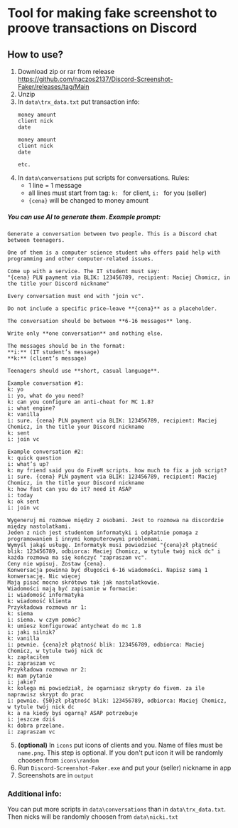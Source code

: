 # Tool for making fake screenshot to proove transactions on Discord

## How to use?
1. Download zip or rar from release https://github.com/naczos2137/Discord-Screenshot-Faker/releases/tag/Main
2. Unzip
3. In `data\trx_data.txt` put transaction info:
   ```
   money amount
   client nick
   date

   money amount
   client nick
   date

   etc.
   ```
4. In `data\conversations` put scripts for conversations. Rules:
   - 1 line = 1 message
   - all lines must start from tag: `k: ` for client, `i: ` for you (seller)
   - `{cena}` will be changed to money amount
##### You can use AI to generate them. Example prompt:
```
Generate a conversation between two people. This is a Discord chat between teenagers.  

One of them is a computer science student who offers paid help with programming and other computer-related issues.  

Come up with a service. The IT student must say:  
"{cena} PLN payment via BLIK: 123456789, recipient: Maciej Chomicz, in the title your Discord nickname"  

Every conversation must end with "join vc".  

Do not include a specific price—leave **{cena}** as a placeholder.  

The conversation should be between **6-16 messages** long.  

Write only **one conversation** and nothing else.  

The messages should be in the format:  
**i:** (IT student’s message)  
**k:** (client’s message)  

Teenagers should use **short, casual language**.  

Example conversation #1:  
k: yo  
i: yo, what do you need?  
k: can you configure an anti-cheat for MC 1.8?  
i: what engine?  
k: vanilla  
i: sure. {cena} PLN payment via BLIK: 123456789, recipient: Maciej Chomicz, in the title your Discord nickname  
k: sent  
i: join vc  

Example conversation #2:  
k: quick question  
i: what’s up?  
k: my friend said you do FiveM scripts. how much to fix a job script?  
i: sure. {cena} PLN payment via BLIK: 123456789, recipient: Maciej Chomicz, in the title your Discord nickname  
k: how fast can you do it? need it ASAP  
i: today  
k: ok sent  
i: join vc
```
```
Wygeneruj mi rozmowe między 2 osobami. Jest to rozmowa na discordzie między nastolatkami. 
Jeden z nich jest studentem informatyki i odpłatnie pomaga z programowaniem i innymi komputerowymi problemami.
Wymyśl jakąś usługę. Informatyk musi powiedzieć "{cena}zł płątność blik: 123456789, odbiorca: Maciej Chomicz, w tytule twój nick dc" i każda rozmowa ma się kończyć "zapraszam vc". 
Ceny nie wpisuj. Zostaw {cena}.
Konwersacja powinna być długości 6-16 wiadomości. Napisz samą 1 konwersację. Nic więcej 
Mają pisać mocno skrótowo tak jak nastolatkowie.
Wiadomości mają być zapisanie w formacie:
i: wiadomość informatyka
k: wiadomość klienta
Przykładowa rozmowa nr 1:
k: siema
i: siema. w czym pomóc?
k: umiesz konfigurować antycheat do mc 1.8
i: jaki silnik?
k: vanilla
i: pewnie. {cena}zł płątność blik: 123456789, odbiorca: Maciej Chomicz, w tytule twój nick dc 
k: zapłaciłem
i: zapraszam vc
Przykładowa rozmowa nr 2:
k: mam pytanie
i: jakie?
k: kolega mi powiedział, że ogarniasz skrypty do fivem. za ile naprawisz skrypt do prac
i: pewnie. {50}zł płątność blik: 123456789, odbiorca: Maciej Chomicz, w tytule twój nick dc
k: a na kiedy byś ogarną? ASAP potrzebuje
i: jeszcze dziś
k: dobra przelane. 
i: zapraszam vc
```
5. **(optional)** In `icons` put icons of clients and you. Name of files must be `name.png`. This step is optional. If you don't put icon it will be randomly choosen from `icons\random`
6. Run `Discord-Screenshot-Faker.exe` and put your (seller) nickname in app
7. Screenshots are in `output`
### Additional info:
You can put more scripts in `data\conversations` than in `data\trx_data.txt`. Then nicks will be randomly choosen from `data\nicki.txt`
